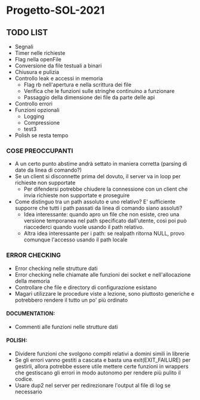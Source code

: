 # Progetto-SOL-2021

## TODO LIST
- Segnali
- Timer nelle richieste
- Flag nella openFile
- Conversione da file testuali a binari
- Chiusura e pulizia
- Controllo leak e accessi in memoria
  - Flag rb nell'apertura e nella scrittura dei file
  - Verifica che le funzioni sulle stringhe continuino a funzionare
  - Passaggio della dimensione dei file da parte delle api
- Controllo errori
- Funzioni opzionali
  - Logging
  - Compressione
  - test3
- Polish se resta tempo

### COSE PREOCCUPANTI
- A un certo punto abstime andrà settato in maniera corretta (parsing di date da linea di comando?)
- Se un client si disconnette prima del dovuto, il server va in loop per richieste non supportate
  - Per difendersi potrebbe chiudere la connessione con un client che invia richieste non supportate e proseguire
- Come distinguo tra un path assoluto e uno relativo? E' sufficiente supporre che tutti i path passati da linea di comando siano assoluti?
  - Idea interessante: quando apro un file che non esiste, creo una versione temporanea nel path specificato dall'utente, così poi può riaccederci quando vuole usando il path relativo. 
  - Altra idea interessante per i path: se realpath ritorna NULL, provo comunque l'accesso usando il path locale

### ERROR CHECKING
- Error checking nelle strutture dati
- Error checking nelle chiamate alle funzioni dei socket e nell'allocazione della memoria
- Controllare che file e directory di configurazione esistano
- Magari utilizzare le procedure viste a lezione, sono piuttosto generiche e potrebbero rendere il tutto un po' più ordinato

#### DOCUMENTATION:
- Commenti alle funzioni nelle strutture dati

#### POLISH:
- Dividere funzioni che svolgono compiti relativi a domini simili in librerie
- Se gli errori vanno gestiti a cascata e basta una exit(EXIT_FAILURE) per gestirli, allora potrebbe 
  essere utile mettere certe funzioni in wrappers che gestiscano gli errori in modo autonomo per rendere
  più pulito il codice.
- Usare dup2 nel server per redirezionare l'output al file di log se necessario